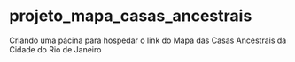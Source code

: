 # projeto_mapa_casas_ancestrais
 Criando uma pácina para hospedar o link do Mapa das Casas Ancestrais da Cidade do Rio de Janeiro
